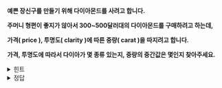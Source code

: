 **예쁜 장신구를 만들기 위해 다이아몬드를 사려고 합니다.**


**주머니 형편이 좋지가 않아서 300~500달러대의 다이아몬드를 구매하려고 하는데,**


**가격( price ), 투명도( clarity )에 따른 중량( carat )을 따지려고 합니다.**


**가격, 투명도에 따라서 다이아가 몇 종류 있는지, 중량의 중간값은 몇인지 찾아주세요.**

<details>
<summary>힌트</summary>
<div markdown="1">

정밀한 가격 말고 가격대를 원하는 것이니까, 3, 4, 5백 달러 단위대로 그룹화하기
- 나누고 정수형으로 바꾸기


가격, 투명도로 그룹화한 다음에 함수를 동시에 사용하는 agg를 활용하세요


개수는 size, 중간값은 median 활용하세요


이후 보기 편하게 unstack 함수를 사용하세요


**주의할점: 3 ~ 5백달러대라면, 6백대 이상은 나오게 하면 안됩니다!**

</div>
</details>


<details>
<summary>정답</summary>
<div markdown="1">

```python

diamonds = sns.load_dataset('diamonds')
diamonds

diamonds['price'] = (diamonds['price'] / 100).astype('int')
diamonds['price'].astype('int')

diamonds.groupby(['price','clarity'])['carat'].agg([('개수','size'),('중간값','median')]).unstack().head(3)

```

![image](https://github.com/sejongsmarcle/2023_Autumn_DataAnalysisStudy/assets/128358741/151a6673-2b64-47ed-889e-7079e15f5c5f)


</div>
</details>
